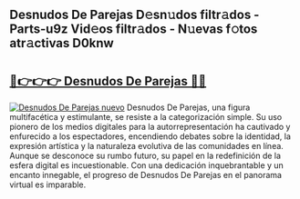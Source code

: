 ## Desnudos De Parejas D𝚎sn𝚞dos filtr𝚊dos - Parts-u9z Vid𝚎os filtr𝚊dos - N𝚞evas f𝚘tos atr𝚊ctivas D0knw

# <h2><a href="http://mb367z.tromn.icu/?c=Desnudos+De+Parejas">🔗👉👉👉 Desnudos De Parejas 🔗🔗</a></h2>

[![Desnudos De Parejas nuevo](https://i.imgur.com/pEAQMta.gif)](http://mb367z.tromn.icu/?c=Desnudos+De+Parejas)
Desnudos De Parejas, una figura multifacética y estimulante, se resiste a la categorización simple. Su uso pionero de los medios digitales para la autorrepresentación ha cautivado y enfurecido a los espectadores, encendiendo debates sobre la identidad, la expresión artística y la naturaleza evolutiva de las comunidades en línea. Aunque se desconoce su rumbo futuro, su papel en la redefinición de la esfera digital es incuestionable. Con una dedicación inquebrantable y un encanto innegable, el progreso de Desnudos De Parejas en el panorama virtual es imparable.
